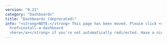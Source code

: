 ```yaml
---
version: "0.21"
category: "Dashboards"
title: "Dashboards (deprecated)"
info: "<strong>NOTE:</strong> This page has been moved. Please click <strong><a
  href=install-a-dashboard
  >here</a></strong> if you're not automatically redirected. Have a nice day!"
---
```


<meta http-equiv="refresh" content="1;url=install-a-dashboard">
